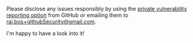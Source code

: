Please disclose any issues responsibly by using the [private vulnerability reporting option](https://docs.github.com/en/code-security/security-advisories/guidance-on-reporting-and-writing/privately-reporting-a-security-vulnerability) from GitHub or emailing them to raj.bos+githubSecurity@gmail.com.

I'm happy to have a look into it!
